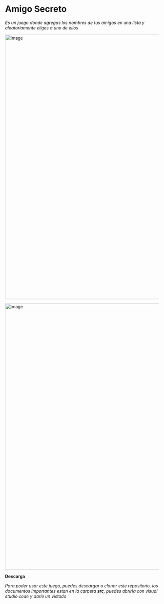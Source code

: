 # Amigo Secreto
*Es un juego donde agregas los nombres de tus amigos en una lista y aleatoriamente eliges a uno de ellos*

<img width="1892" height="863" alt="image" src="https://github.com/user-attachments/assets/4a0930a1-0280-497c-897c-485da0013b44" />

<p> </p>
<img width="1895" height="868" alt="image" src="https://github.com/user-attachments/assets/c6ffd2e6-13d8-4c31-b851-40e1ab7b87d8" />


**Descarga**

*Para poder usar este juego, puedes descargar o clonar este repositorio, los documentos importantes estan en la carpeta <b>src</b>, puedes abrirla con visual studio code y darle un vistado*

